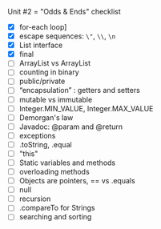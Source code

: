 Unit #2 = "Odds & Ends" checklist
- [x] for-each loop]
- [x] escape sequences: `\"`, `\\`, `\n`
- [x] List interface
- [x] final
- [ ] ArrayList vs ArrayList<E>
- [ ] counting in binary
- [ ] public/private
- [ ] “encapsulation” : getters and setters
- [ ] mutable vs immutable
- [ ] Integer.MIN_VALUE, Integer.MAX_VALUE
- [ ] Demorgan's law
- [ ] Javadoc: @param and @return
- [ ] exceptions
- [ ] .toString, .equal
- [ ] "this"
- [ ] Static variables and methods
- [ ] overloading methods
- [ ] Objects are pointers, == vs .equals
- [ ] null
- [ ] recursion
- [ ] .compareTo for Strings
- [ ] searching and sorting